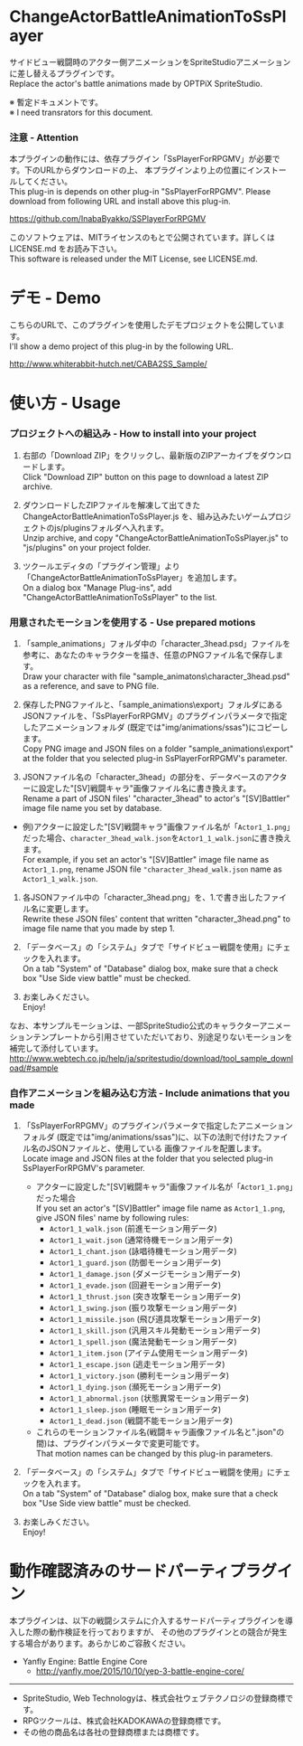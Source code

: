 # ChangeActorBattleAnimationToSsPlayer
サイドビュー戦闘時のアクター側アニメーションをSpriteStudioアニメーションに差し替えるプラグインです。  
Replace the actor's battle animations made by OPTPiX SpriteStudio.

※ 暫定ドキュメントです。  
※ I need transrators for this document.

### 注意 - Attention
本プラグインの動作には、依存プラグイン「SsPlayerForRPGMV」が必要です。下のURLからダウンロードの上、
本プラグインより上の位置にインストールしてください。  
This plug-in is depends on other plug-in "SsPlayerForRPGMV". Please download from 
following URL and install above this plug-in.

https://github.com/InabaByakko/SSPlayerForRPGMV

このソフトウェアは、MITライセンスのもとで公開されています。詳しくは LICENSE.md をお読み下さい。  
This software is released under the MIT License, see LICENSE.md.

# デモ - Demo
こちらのURLで、このプラグインを使用したデモプロジェクトを公開しています。  
I'll show a demo project of this plug-in by the following URL.

http://www.whiterabbit-hutch.net/CABA2SS_Sample/

# 使い方 - Usage

### プロジェクトへの組込み - How to install into your project

1. 右部の「Download ZIP」をクリックし、最新版のZIPアーカイブをダウンロードします。  
  Click "Download ZIP" button on this page to download a latest ZIP archive.  
  
1. ダウンロードしたZIPファイルを解凍して出てきた ChangeActorBattleAnimationToSsPlayer.js を、組み込みたいゲームプロジェクトのjs/pluginsフォルダへ入れます。  
  Unzip archive, and copy "ChangeActorBattleAnimationToSsPlayer.js" to "js/plugins" on your project folder.  
   
1. ツクールエディタの「プラグイン管理」より「ChangeActorBattleAnimationToSsPlayer」を追加します。  
  On a dialog box "Manage Plug-ins", add "ChangeActorBattleAnimationToSsPlayer" to the list.

### 用意されたモーションを使用する - Use prepared motions

1. 「sample\_animations」フォルダ中の「character\_3head.psd」ファイルを参考に、あなたのキャラクターを描き、任意のPNGファイル名で保存します。  
  Draw your character with file "sample\_animatons\\character\_3head.psd" as a reference, and save to PNG file.

1. 保存したPNGファイルと、「sample\_animations\\export」フォルダにあるJSONファイルを、「SsPlayerForRPGMV」のプラグインパラメータで指定したアニメーションフォルダ
(既定では"img/animations/ssas")にコピーします。  
  Copy PNG image and JSON files on a folder "sample\_animations\\export" at the folder that you selected plug-in SsPlayerForRPGMV's parameter.

1. JSONファイル名の「character\_3head」の部分を、データベースのアクターに設定した"[SV]戦闘キャラ"画像ファイル名に書き換えます。  
  Rename a part of JSON files' "character\_3head" to actor's "[SV]Battler" image file name you set by database. 
  - 例)アクターに設定した"[SV]戦闘キャラ"画像ファイル名が「`Actor1_1.png`」だった場合、`character_3head_walk.json`を`Actor1_1_walk.json`に書き換えます。  
  For example, if you set an actor's "[SV]Battler" image file name as `Actor1_1.png`, rename JSON file `"character_3head_walk.json` name as `Actor1_1_walk.json`.

1. 各JSONファイル中の「character\_3head.png」を、1.で書き出したファイル名に変更します。  
  Rewrite these JSON files' content that written "character\_3head.png" to image file name that you made by step 1.

1. 「データベース」の「システム」タブで「サイドビュー戦闘を使用」にチェックを入れます。  
On a tab "System" of "Database" dialog box, make sure that a check box "Use Side view battle" must be checked.  

1. お楽しみください。  
Enjoy!

なお、本サンプルモーションは、一部SpriteStudio公式のキャラクターアニメーションテンプレートから引用させていただいており、別途足りないモーションを補完して添付しています。  
http://www.webtech.co.jp/help/ja/spritestudio/download/tool_sample_download/#sample

### 自作アニメーションを組み込む方法 - Include animations that you made

1. 「SsPlayerForRPGMV」のプラグインパラメータで指定したアニメーションフォルダ
(既定では"img/animations/ssas")に、以下の法則で付けたファイル名のJSONファイルと、使用している
画像ファイルを配置します。  
Locate image and JSON files at the folder that you selected plug-in SsPlayerForRPGMV's parameter.  

    - アクターに設定した"[SV]戦闘キャラ"画像ファイル名が「`Actor1_1.png`」だった場合  
    If you set an actor's "[SV]Battler" image file name as `Actor1_1.png`, give 
    JSON files' name by following rules:
        * `Actor1_1_walk.json` (前進モーション用データ)
        * `Actor1_1_wait.json` (通常待機モーション用データ)
        * `Actor1_1_chant.json` (詠唱待機モーション用データ)
        * `Actor1_1_guard.json` (防御モーション用データ)
        * `Actor1_1_damage.json` (ダメージモーション用データ)
        * `Actor1_1_evade.json` (回避モーション用データ)
        * `Actor1_1_thrust.json` (突き攻撃モーション用データ)
        * `Actor1_1_swing.json` (振り攻撃モーション用データ)
        * `Actor1_1_missile.json` (飛び道具攻撃モーション用データ)
        * `Actor1_1_skill.json` (汎用スキル発動モーション用データ)
        * `Actor1_1_spell.json` (魔法発動モーション用データ)
        * `Actor1_1_item.json` (アイテム使用モーション用データ)
        * `Actor1_1_escape.json` (逃走モーション用データ)
        * `Actor1_1_victory.json` (勝利モーション用データ)
        * `Actor1_1_dying.json` (瀕死モーション用データ)
        * `Actor1_1_abnormal.json` (状態異常モーション用データ)
        * `Actor1_1_sleep.json` (睡眠モーション用データ)
        * `Actor1_1_dead.json` (戦闘不能モーション用データ)
    - これらのモーションファイル名(戦闘キャラ画像ファイル名と".json"の間)は、プラグインパラメータで変更可能です。  
    That motion names can be changed by this plug-in parameters.  
    
2. 「データベース」の「システム」タブで「サイドビュー戦闘を使用」にチェックを入れます。  
On a tab "System" of "Database" dialog box, make sure that a check box "Use Side view battle" must be checked.  

3. お楽しみください。  
Enjoy!


# 動作確認済みのサードパーティプラグイン
本プラグインは、以下の戦闘システムに介入するサードパーティプラグインを導入した際の動作検証を行っておりますが、
その他のプラグインとの競合が発生する場合があります。あらかじめご容赦ください。

* Yanfly Engine: Battle Engine Core
    - http://yanfly.moe/2015/10/10/yep-3-battle-engine-core/
    
---

- SpriteStudio, Web Technologyは、株式会社ウェブテクノロジの登録商標です。
- RPGツクールは、株式会社KADOKAWAの登録商標です。
- その他の商品名は各社の登録商標または商標です。
